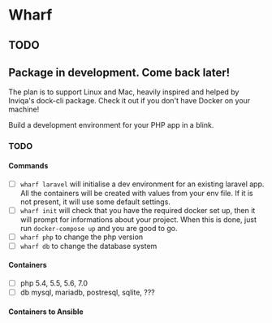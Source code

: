 # Wharf

## TODO

## Package in development. Come back later!
The plan is to support Linux and Mac, heavily inspired and helped by Inviqa's dock-cli package. Check it out if you don't have Docker on your machine!

Build a development environment for your PHP app in a blink.

### TODO
#### Commands
- [ ] `wharf laravel` will initialise a dev environment for an existing laravel app. All the containers will be created with values from your env file. If it is not present, it will use some default settings.
- [ ] `wharf init` will check that you have the required docker set up, then it will prompt for informations about your project.
When this is done, just run `docker-compose up` and you are good to go.
- [ ] `wharf php` to change the php version
- [ ] `wharf db` to change the database system

#### Containers
- [ ] php 5.4, 5.5, 5.6, 7.0
- [ ] db mysql, mariadb, postresql, sqlite, ???

#### Containers to Ansible
